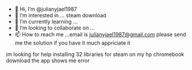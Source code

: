 - 👋 Hi, I’m @julianyjael1987
- 👀 I’m interested in ... steam download
- 🌱 I’m currently learning ...
- 💞️ I’m looking to collaborate on ...
- 📫 How to reach me ...email is julianyjael1987@gmail.com please send me the solution if you have it much appriciate it 

<!---
julianyjael1987/julianyjael1987 is a ✨ special ✨ repository because its `README.md` (this file) appears on your GitHub profile.
You can click the Preview link to take a look at your changes.
---> im looking for help installing 32 libraries for steam on my hp chromebook download the app shows me error
